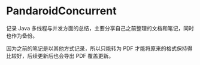# PandaroidConcurrent
记录 Java 多线程与并发方面的总结，主要分享自己之前整理的文档和笔记，同时也作为备份。

因为之前的笔记是以其他方式记录，所以只能转为 PDF 才能将原来的格式保持得比较好，后续更新后也会导出 PDF 覆盖更新。